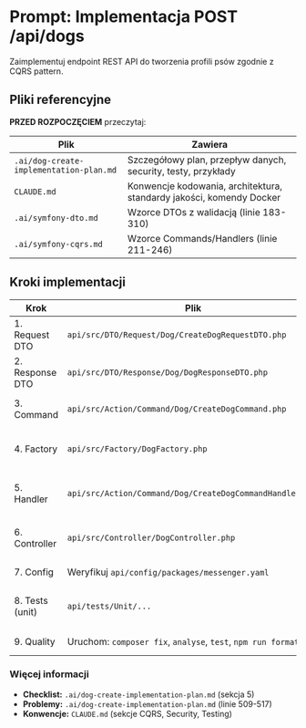# Prompt: Implementacja POST /api/dogs

Zaimplementuj endpoint REST API do tworzenia profili psów zgodnie z CQRS pattern.

## Pliki referencyjne

**PRZED ROZPOCZĘCIEM** przeczytaj:

| Plik | Zawiera |
|------|---------|
| `.ai/dog-create-implementation-plan.md` | Szczegółowy plan, przepływ danych, security, testy, przykłady |
| `CLAUDE.md` | Konwencje kodowania, architektura, standardy jakości, komendy Docker |
| `.ai/symfony-dto.md` | Wzorce DTOs z walidacją (linie 183-310) |
| `.ai/symfony-cqrs.md` | Wzorce Commands/Handlers (linie 211-246) |

## Kroki implementacji

| Krok            | Plik | Szczegóły w |
|-----------------|------|-------------|
| 1. Request DTO  | `api/src/DTO/Request/Dog/CreateDogRequestDTO.php` | `.ai/symfony-dto.md` (ln 183-248) |
| 2. Response DTO | `api/src/DTO/Response/Dog/DogResponseDTO.php` | `.ai/symfony-dto.md` (ln 254-310) |
| 3. Command      | `api/src/Action/Command/Dog/CreateDogCommand.php` | `.ai/symfony-cqrs.md` (ln 211-246) |
| 4. Factory      | `api/src/Factory/DogFactory.php` | `.ai/dog-create-implementation-plan.md` (ln 156-171) |
| 5. Handler      | `api/src/Action/Command/Dog/CreateDogCommandHandler.php` | `.ai/dog-create-implementation-plan.md` (ln 173-186) |
| 6. Controller   | `api/src/Controller/DogController.php` | `.ai/dog-create-implementation-plan.md` (ln 189-237) |
| 7. Config       | Weryfikuj `api/config/packages/messenger.yaml` | `CLAUDE.md` (Messenger/CQRS) |
| 8. Tests (unit) | `api/tests/Unit/...` | `.ai/dog-create-implementation-plan.md` (ln 239-506) |
| 9. Quality    | Uruchom: `composer fix`, `analyse`, `test`, `npm run format` | `CLAUDE.md` (Code Quality) |

### Więcej informacji
- **Checklist:** `.ai/dog-create-implementation-plan.md` (sekcja 5)
- **Problemy:** `.ai/dog-create-implementation-plan.md` (linie 509-517)
- **Konwencje:** `CLAUDE.md` (sekcje CQRS, Security, Testing)
